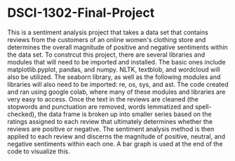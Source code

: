 # DSCI-1302-Final-Project

This is a sentiment analysis project that takes a data set that contains reviews from the customers of an online women's clothing store and determines the overall magnitude of positive and negative sentiments within the data set. To constrcut this project, there are several libraries and modules that will need to be imported and installed. The basic ones include matplotlib.pyplot, pandas, and numpy. NLTK, textblob, and wordcloud will also be utilized. The seaborn library, as well as the following modules and libraries will also need to be imported: re, os, sys, and ast. The code created and ran using google colab, where many of these modules and libraries are very easy to access. Once the text in the reviews are cleaned (the stopwords and punctuation are removed, words lemmatized and spell-checked), the data frame is broken up into smaller series based on the ratings assigned to each review that ultimately determines whether the reviews are positive or negative. The sentiment analysis method is then applied to each review and discerns the magnitude of positive, neutral, and negative sentiments within each one. A bar graph is used at the end of the code to visualize this. 
